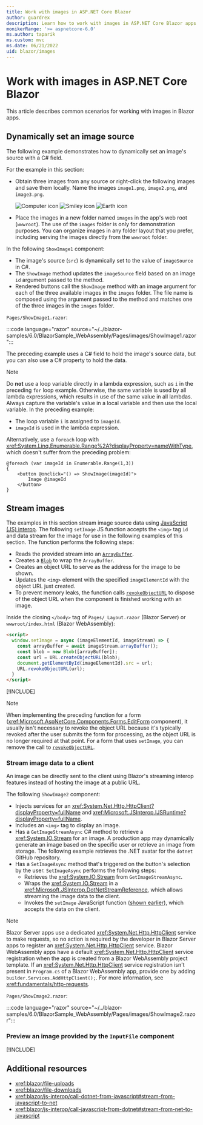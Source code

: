 ```yaml
---
title: Work with images in ASP.NET Core Blazor
author: guardrex
description: Learn how to work with images in ASP.NET Core Blazor apps.
monikerRange: '>= aspnetcore-6.0'
ms.author: taparik
ms.custom: mvc
ms.date: 06/21/2022
uid: blazor/images
---
```

# Work with images in ASP.NET Core Blazor

This article describes common scenarios for working with images in Blazor apps. 

## Dynamically set an image source

The following example demonstrates how to dynamically set an image's source with a C# field.

For the example in this section:

* Obtain three images from any source or right-click the following images and save them locally. Name the images `image1.png`, `image2.png`, and `image3.png`.

  ![Computer icon](~/blazor/images/_static/image1.png) ![Smiley icon](~/blazor/images/_static/image2.png) ![Earth icon](~/blazor/images/_static/image3.png)

* Place the images in a new folder named `images` in the app's web root (`wwwroot`). The use of the `images` folder is only for demonstration purposes. You can organize images in any folder layout that you prefer, including serving the images directly from the `wwwroot` folder.

In the following `ShowImage1` component:

* The image's source (`src`) is dynamically set to the value of `imageSource` in C#.
* The `ShowImage` method updates the `imageSource` field based on an image `id` argument passed to the method.
* Rendered buttons call the `ShowImage` method with an image argument for each of the three available images in the `images` folder. The file name is composed using the argument passed to the method and matches one of the three images in the `images` folder.

`Pages/ShowImage1.razor`:

:::code language="razor" source="~/../blazor-samples/6.0/BlazorSample_WebAssembly/Pages/images/ShowImage1.razor":::

The preceding example uses a C# field to hold the image's source data, but you can also use a C# property to hold the data.

> [!NOTE]
> Do **not** use a loop variable directly in a lambda expression, such as `i` in the preceding `for` loop example. Otherwise, the same variable is used by all lambda expressions, which results in use of the same value in all lambdas. Always capture the variable's value in a local variable and then use the local variable. In the preceding example:
>
> * The loop variable `i` is assigned to `imageId`.
> * `imageId` is used in the lambda expression.
>
> Alternatively, use a `foreach` loop with <xref:System.Linq.Enumerable.Range%2A?displayProperty=nameWithType>, which doesn't suffer from the preceding problem:
>
> ```razor
> @foreach (var imageId in Enumerable.Range(1,3))
> {
>     <button @onclick="() => ShowImage(imageId)">
>         Image @imageId
>     </button>
> }
> ```

## Stream images

The examples in this section stream image source data using [JavaScript (JS) interop](xref:blazor/js-interop/index). The following `setImage` JS function accepts the `<img>` tag `id` and data stream for the image for use in the following examples of this section. The function performs the following steps:

* Reads the provided stream into an [`ArrayBuffer`](https://developer.mozilla.org/docs/Web/JavaScript/Reference/Global_Objects/ArrayBuffer).
* Creates a [`Blob`](https://developer.mozilla.org/docs/Web/API/Blob) to wrap the `ArrayBuffer`.
* Creates an object URL to serve as the address for the image to be shown.
* Updates the `<img>` element with the specified `imageElementId` with the object URL just created.
* To prevent memory leaks, the function calls [`revokeObjectURL`](https://developer.mozilla.org/docs/Web/API/URL/revokeObjectURL) to dispose of the object URL when the component is finished working with an image.

Inside the closing `</body>` tag of `Pages/_Layout.razor` (Blazor Server) or `wwwroot/index.html` (Blazor WebAssembly):

```html
<script>
  window.setImage = async (imageElementId, imageStream) => {
    const arrayBuffer = await imageStream.arrayBuffer();
    const blob = new Blob([arrayBuffer]);
    const url = URL.createObjectURL(blob);
    document.getElementById(imageElementId).src = url;
    URL.revokeObjectURL(url);
  }
</script>
```

[!INCLUDE[](~/blazor/includes/js-location.md)]

> [!NOTE]
> When implementing the preceding function for a form (<xref:Microsoft.AspNetCore.Components.Forms.EditForm> component), it usually isn't necessary to revoke the object URL because it's typically revoked after the user submits the form for processing, as the object URL is no longer required at that point. For a form that uses `setImage`, you can remove the call to [`revokeObjectURL`](https://developer.mozilla.org/docs/Web/API/URL/revokeObjectURL).

### Stream image data to a client

An image can be directly sent to the client using Blazor's streaming interop features instead of hosting the image at a public URL.

The following `ShowImage2` component:

* Injects services for an <xref:System.Net.Http.HttpClient?displayProperty=fullName> and <xref:Microsoft.JSInterop.IJSRuntime?displayProperty=fullName>.
* Includes an `<img>` tag to display an image.
* Has a `GetImageStreamAsync` C# method to retrieve a <xref:System.IO.Stream> for an image. A production app may dynamically generate an image based on the specific user or retrieve an image from storage. The following example retrieves the .NET avatar for the `dotnet` GitHub repository.
* Has a `SetImageAsync` method that's triggered on the button's selection by the user. `SetImageAsync` performs the following steps:
  * Retrieves the <xref:System.IO.Stream> from `GetImageStreamAsync`.
  * Wraps the <xref:System.IO.Stream> in a <xref:Microsoft.JSInterop.DotNetStreamReference>, which allows streaming the image data to the client.
  * Invokes the `setImage` JavaScript function ([shown earlier](#stream-images)), which accepts the data on the client.

> [!NOTE]
> Blazor Server apps use a dedicated <xref:System.Net.Http.HttpClient> service to make requests, so no action is required by the developer in Blazor Server apps to register an <xref:System.Net.Http.HttpClient> service. Blazor WebAssembly apps have a default <xref:System.Net.Http.HttpClient> service registration when the app is created from a Blazor WebAssembly project template. If an <xref:System.Net.Http.HttpClient> service registration isn't present in `Program.cs` of a Blazor WebAssembly app, provide one by adding `builder.Services.AddHttpClient();`. For more information, see <xref:fundamentals/http-requests>.

`Pages/ShowImage2.razor`:

:::code language="razor" source="~/../blazor-samples/6.0/BlazorSample_WebAssembly/Pages/images/ShowImage2.razor":::

### Preview an image provided by the `InputFile` component

[!INCLUDE[](includes/inputfile-preview-images.md)]

## Additional resources

* <xref:blazor/file-uploads>
* <xref:blazor/file-downloads>
* <xref:blazor/js-interop/call-dotnet-from-javascript#stream-from-javascript-to-net>
* <xref:blazor/js-interop/call-javascript-from-dotnet#stream-from-net-to-javascript>
